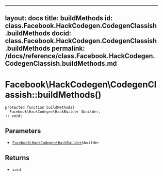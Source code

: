 
***

layout: docs
title: buildMethods
id: class.Facebook.HackCodegen.CodegenClassish.buildMethods
docid: class.Facebook.HackCodegen.CodegenClassish.buildMethods
permalink: /docs/reference/class.Facebook.HackCodegen.CodegenClassish.buildMethods.md
---







# Facebook\\HackCodegen\\CodegenClassish::buildMethods()




``` Hack
protected function buildMethods(
  Facebook\HackCodegen\HackBuilder $builder,
): void;
```




## Parameters




- [` Facebook\HackCodegen\HackBuilder `](<class.Facebook.HackCodegen.HackBuilder.md>)`` $builder ``




## Returns




+ ` void `